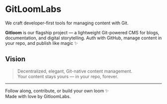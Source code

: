 # GitLoomLabs

We craft developer-first tools for managing content with Git.

**Gitloom** is our flagship project — a lightweight Git-powered CMS for blogs, documentation, and digital storytelling. Auth with GitHub, manage content in your repo, and publish like magic ✨

## Vision

> Decentralized, elegant, Git-native content management.  
> Your content stays yours — in your repo, forever.

---

Follow along, contribute, or build your own loom ✨  
Made with love by GitloomLabs.
